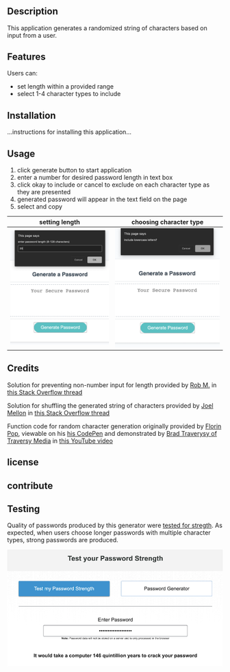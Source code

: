 # <Javascript Password Generator>

## Description
This application generates a randomized string of characters based on input from a user. 

## Features 
Users can: 
    <ul>
    <li>set length within a provided range</li>
    <li>select 1-4 character types to include</li> 
    </ul>

## Installation
...instructions for installing this application...


## Usage 
<ol>
<li>click generate button to start application</li>
<li>enter a number for desired password length in text box </li>
<li>click okay to include or cancel to exclude on each character type as they are presented </li>
<li>generated password will appear in the text field on the page </li>
<li>select and copy </li>
</ol>

setting length | choosing character type
------------ | -------------
![image](/assets/images/length.png)| ![image](/assets/images/types.png)

## Credits
Solution for preventing non-number input for length provided by [Rob M.](https://stackoverflow.com/users/693275/rob-m) in [this Stack Overflow thread](https://stackoverflow.com/questions/15047140/javascript-prompt-number-and-continue-prompting-if-answer-is-wrong)

Solution for shuffling the generated string of characters provided by [Joel Mellon](https://stackoverflow.com/users/430151/joel-mellon) in [this Stack Overflow thread](https://stackoverflow.com/questions/3943772/how-do-i-shuffle-the-characters-in-a-string-in-javascript/13365977#13365977)

Function code for random character generation originally provided by [Florin Pop](https://codepen.io/FlorinPop17), viewable on his [his CodePen](https://codepen.io/FlorinPop17/pen/BaBePej) and demonstrated by [Brad Traverysy of Traversy Media](https://traversymedia.com/) in [this YouTube video](https://www.youtube.com/watch?v=duNmhKgtcsI&t=914s)

## license


## contribute 

## Testing
Quality of passwords produced by this generator were [tested for stregth](https://www.comparitech.com/privacy-security-tools/password-strength-test/). As expected, when users choose longer passwords with multiple character types, strong passwords are produced. 

![image](/assets/images/test.png)

